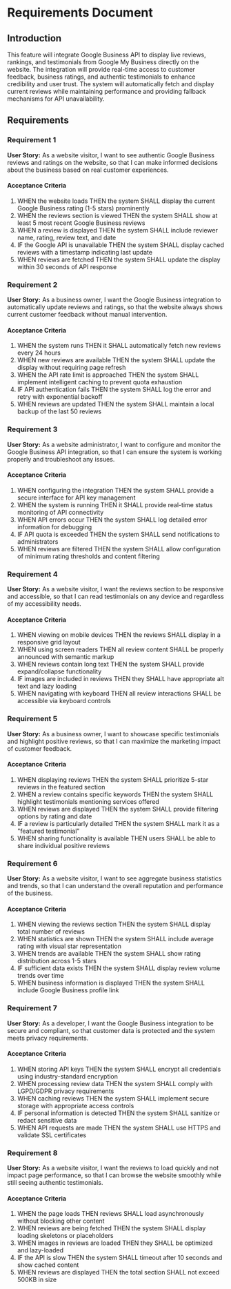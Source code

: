 # Requirements Document

## Introduction

This feature will integrate Google Business API to display live reviews, rankings, and testimonials from Google My Business directly on the website. The integration will provide real-time access to customer feedback, business ratings, and authentic testimonials to enhance credibility and user trust. The system will automatically fetch and display current reviews while maintaining performance and providing fallback mechanisms for API unavailability.

## Requirements

### Requirement 1

**User Story:** As a website visitor, I want to see authentic Google Business reviews and ratings on the website, so that I can make informed decisions about the business based on real customer experiences.

#### Acceptance Criteria

1. WHEN the website loads THEN the system SHALL display the current Google Business rating (1-5 stars) prominently
2. WHEN the reviews section is viewed THEN the system SHALL show at least 5 most recent Google Business reviews
3. WHEN a review is displayed THEN the system SHALL include reviewer name, rating, review text, and date
4. IF the Google API is unavailable THEN the system SHALL display cached reviews with a timestamp indicating last update
5. WHEN reviews are fetched THEN the system SHALL update the display within 30 seconds of API response

### Requirement 2

**User Story:** As a business owner, I want the Google Business integration to automatically update reviews and ratings, so that the website always shows current customer feedback without manual intervention.

#### Acceptance Criteria

1. WHEN the system runs THEN it SHALL automatically fetch new reviews every 24 hours
2. WHEN new reviews are available THEN the system SHALL update the display without requiring page refresh
3. WHEN the API rate limit is approached THEN the system SHALL implement intelligent caching to prevent quota exhaustion
4. IF API authentication fails THEN the system SHALL log the error and retry with exponential backoff
5. WHEN reviews are updated THEN the system SHALL maintain a local backup of the last 50 reviews

### Requirement 3

**User Story:** As a website administrator, I want to configure and monitor the Google Business API integration, so that I can ensure the system is working properly and troubleshoot any issues.

#### Acceptance Criteria

1. WHEN configuring the integration THEN the system SHALL provide a secure interface for API key management
2. WHEN the system is running THEN it SHALL provide real-time status monitoring of API connectivity
3. WHEN API errors occur THEN the system SHALL log detailed error information for debugging
4. IF API quota is exceeded THEN the system SHALL send notifications to administrators
5. WHEN reviews are filtered THEN the system SHALL allow configuration of minimum rating thresholds and content filtering

### Requirement 4

**User Story:** As a website visitor, I want the reviews section to be responsive and accessible, so that I can read testimonials on any device and regardless of my accessibility needs.

#### Acceptance Criteria

1. WHEN viewing on mobile devices THEN the reviews SHALL display in a responsive grid layout
2. WHEN using screen readers THEN all review content SHALL be properly announced with semantic markup
3. WHEN reviews contain long text THEN the system SHALL provide expand/collapse functionality
4. IF images are included in reviews THEN they SHALL have appropriate alt text and lazy loading
5. WHEN navigating with keyboard THEN all review interactions SHALL be accessible via keyboard controls

### Requirement 5

**User Story:** As a business owner, I want to showcase specific testimonials and highlight positive reviews, so that I can maximize the marketing impact of customer feedback.

#### Acceptance Criteria

1. WHEN displaying reviews THEN the system SHALL prioritize 5-star reviews in the featured section
2. WHEN a review contains specific keywords THEN the system SHALL highlight testimonials mentioning services offered
3. WHEN reviews are displayed THEN the system SHALL provide filtering options by rating and date
4. IF a review is particularly detailed THEN the system SHALL mark it as a "featured testimonial"
5. WHEN sharing functionality is available THEN users SHALL be able to share individual positive reviews

### Requirement 6

**User Story:** As a website visitor, I want to see aggregate business statistics and trends, so that I can understand the overall reputation and performance of the business.

#### Acceptance Criteria

1. WHEN viewing the reviews section THEN the system SHALL display total number of reviews
2. WHEN statistics are shown THEN the system SHALL include average rating with visual star representation
3. WHEN trends are available THEN the system SHALL show rating distribution across 1-5 stars
4. IF sufficient data exists THEN the system SHALL display review volume trends over time
5. WHEN business information is displayed THEN the system SHALL include Google Business profile link

### Requirement 7

**User Story:** As a developer, I want the Google Business integration to be secure and compliant, so that customer data is protected and the system meets privacy requirements.

#### Acceptance Criteria

1. WHEN storing API keys THEN the system SHALL encrypt all credentials using industry-standard encryption
2. WHEN processing review data THEN the system SHALL comply with LGPD/GDPR privacy requirements
3. WHEN caching reviews THEN the system SHALL implement secure storage with appropriate access controls
4. IF personal information is detected THEN the system SHALL sanitize or redact sensitive data
5. WHEN API requests are made THEN the system SHALL use HTTPS and validate SSL certificates

### Requirement 8

**User Story:** As a website visitor, I want the reviews to load quickly and not impact page performance, so that I can browse the website smoothly while still seeing authentic testimonials.

#### Acceptance Criteria

1. WHEN the page loads THEN reviews SHALL load asynchronously without blocking other content
2. WHEN reviews are being fetched THEN the system SHALL display loading skeletons or placeholders
3. WHEN images in reviews are loaded THEN they SHALL be optimized and lazy-loaded
4. IF the API is slow THEN the system SHALL timeout after 10 seconds and show cached content
5. WHEN reviews are displayed THEN the total section SHALL not exceed 500KB in size